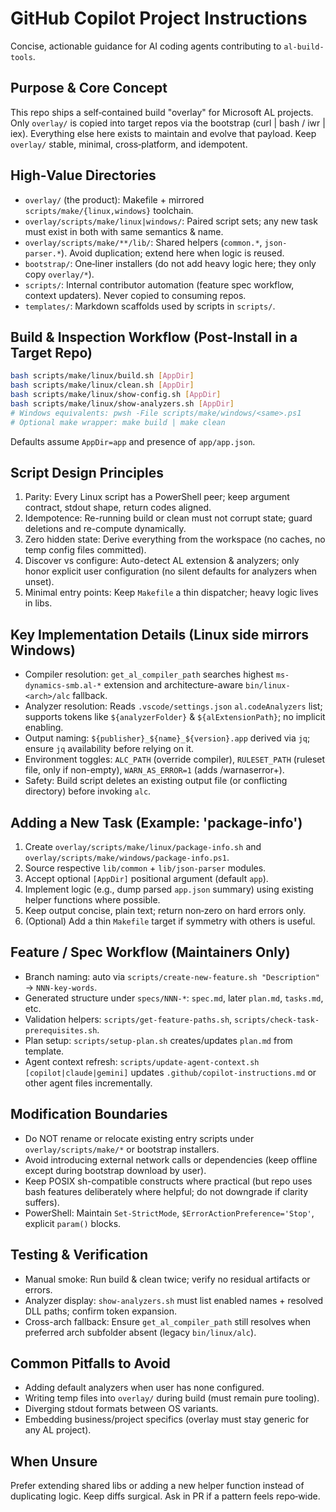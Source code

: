 # GitHub Copilot Project Instructions

Concise, actionable guidance for AI coding agents contributing to `al-build-tools`.

## Purpose & Core Concept
This repo ships a self‑contained build "overlay" for Microsoft AL projects. Only `overlay/` is copied into target repos via the bootstrap (curl | bash / iwr | iex). Everything else here exists to maintain and evolve that payload. Keep `overlay/` stable, minimal, cross‑platform, and idempotent.

## High‑Value Directories
- `overlay/` (the product): Makefile + mirrored `scripts/make/{linux,windows}` toolchain.
- `overlay/scripts/make/linux|windows/`: Paired script sets; any new task must exist in both with same semantics & name.
- `overlay/scripts/make/**/lib/`: Shared helpers (`common.*`, `json-parser.*`). Avoid duplication; extend here when logic is reused.
- `bootstrap/`: One‑liner installers (do not add heavy logic here; they only copy `overlay/*`).
- `scripts/`: Internal contributor automation (feature spec workflow, context updaters). Never copied to consuming repos.
- `templates/`: Markdown scaffolds used by scripts in `scripts/`.

## Build & Inspection Workflow (Post‑Install in a Target Repo)
```bash
bash scripts/make/linux/build.sh [AppDir]
bash scripts/make/linux/clean.sh [AppDir]
bash scripts/make/linux/show-config.sh [AppDir]
bash scripts/make/linux/show-analyzers.sh [AppDir]
# Windows equivalents: pwsh -File scripts/make/windows/<same>.ps1
# Optional make wrapper: make build | make clean
```
Defaults assume `AppDir=app` and presence of `app/app.json`.

## Script Design Principles
1. Parity: Every Linux script has a PowerShell peer; keep argument contract, stdout shape, return codes aligned.
2. Idempotence: Re-running build or clean must not corrupt state; guard deletions and re-compute dynamically.
3. Zero hidden state: Derive everything from the workspace (no caches, no temp config files committed).
4. Discover vs configure: Auto-detect AL extension & analyzers; only honor explicit user configuration (no silent defaults for analyzers when unset).
5. Minimal entry points: Keep `Makefile` a thin dispatcher; heavy logic lives in libs.

## Key Implementation Details (Linux side mirrors Windows)
- Compiler resolution: `get_al_compiler_path` searches highest `ms-dynamics-smb.al-*` extension and architecture-aware `bin/linux-<arch>/alc` fallback.
- Analyzer resolution: Reads `.vscode/settings.json` `al.codeAnalyzers` list; supports tokens like `${analyzerFolder}` & `${alExtensionPath}`; no implicit enabling.
- Output naming: `${publisher}_${name}_${version}.app` derived via `jq`; ensure `jq` availability before relying on it.
- Environment toggles: `ALC_PATH` (override compiler), `RULESET_PATH` (ruleset file, only if non-empty), `WARN_AS_ERROR=1` (adds /warnaserror+).
- Safety: Build script deletes an existing output file (or conflicting directory) before invoking `alc`.

## Adding a New Task (Example: 'package-info')
1. Create `overlay/scripts/make/linux/package-info.sh` and `overlay/scripts/make/windows/package-info.ps1`.
2. Source respective `lib/common` + `lib/json-parser` modules.
3. Accept optional `[AppDir]` positional argument (default `app`).
4. Implement logic (e.g., dump parsed `app.json` summary) using existing helper functions where possible.
5. Keep output concise, plain text; return non‑zero on hard errors only.
6. (Optional) Add a thin `Makefile` target if symmetry with others is useful.

## Feature / Spec Workflow (Maintainers Only)
- Branch naming: auto via `scripts/create-new-feature.sh "Description"` → `NNN-key-words`.
- Generated structure under `specs/NNN-*`: `spec.md`, later `plan.md`, `tasks.md`, etc.
- Validation helpers: `scripts/get-feature-paths.sh`, `scripts/check-task-prerequisites.sh`.
- Plan setup: `scripts/setup-plan.sh` creates/updates `plan.md` from template.
- Agent context refresh: `scripts/update-agent-context.sh [copilot|claude|gemini]` updates `.github/copilot-instructions.md` or other agent files incrementally.

## Modification Boundaries
- Do NOT rename or relocate existing entry scripts under `overlay/scripts/make/*` or bootstrap installers.
- Avoid introducing external network calls or dependencies (keep offline except during bootstrap download by user).
- Keep POSIX sh-compatible constructs where practical (but repo uses bash features deliberately where helpful; do not downgrade if clarity suffers).
- PowerShell: Maintain `Set-StrictMode`, `$ErrorActionPreference='Stop'`, explicit `param()` blocks.

## Testing & Verification
- Manual smoke: Run build & clean twice; verify no residual artifacts or errors.
- Analyzer display: `show-analyzers.sh` must list enabled names + resolved DLL paths; confirm token expansion.
- Cross-arch fallback: Ensure `get_al_compiler_path` still resolves when preferred arch subfolder absent (legacy `bin/linux/alc`).

## Common Pitfalls to Avoid
- Adding default analyzers when user has none configured.
- Writing temp files into `overlay/` during build (must remain pure tooling).
- Diverging stdout formats between OS variants.
- Embedding business/project specifics (overlay must stay generic for any AL project).

## When Unsure
Prefer extending shared libs or adding a new helper function instead of duplicating logic. Keep diffs surgical. Ask in PR if a pattern feels repo‑wide.

